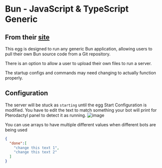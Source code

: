 # Bun - JavaScript & TypeScript Generic

## From their [site](https://bun.sh/)

This egg is designed to run any generic Bun application, allowing users to pull their own Bun source code from a Git repository.

There is an option to allow a user to upload their own files to run a server.

The startup configs and commands may need changing to actually function properly.

## Configuration

The server will be stuck as `starting` until the egg Start Configuration is modified. You have to edit the text to match something your bot will print for Pterodactyl panel to detect it as running.
![image](https://user-images.githubusercontent.com/10975908/126516861-c5cb4630-9f25-405c-8199-97bf5ec15a7f.png)

You can use arrays to have multiple different values when different bots are being used

```json
{
  "done":[
    "change this text 1",
    "change this text 2"
  ]
}
